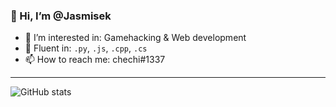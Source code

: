 ### 👋 Hi, I’m @Jasmisek
- 👀 I’m interested in: Gamehacking & Web development
- 🚀 Fluent in: ```.py```, ```.js```, ```.cpp```, ```.cs```
- 📫 How to reach me: chechi#1337

 ---

![GitHub stats](https://github-readme-stats.vercel.app/api?username=Jasmisek&show_icons=true)  
